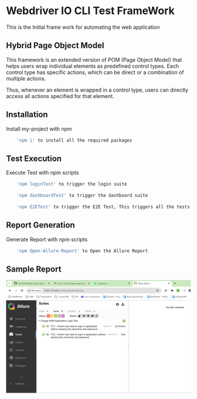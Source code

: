 # Webdriver IO CLI Test FrameWork 


This is the Initial frame work for automating the web application

## Hybrid Page Object Model 

This framework is an extended version of POM (Page Object Model) that helps users wrap individual elements as predefined control types. Each control type has specific actions, which can be direct or a combination of multiple actions.

Thus, whenever an element is wrapped in a control type, users can directly access all actions specified for that element.
 
## Installation

Install my-project with npm

```bash
    'npm i' to install all the required packages
```
    
## Test Execution

Execute Test with npm scripts

```bash
    'npm loginTest' to trigger the login suite
```

```bash
    'npm dashboardTest' to trigger the dashboard suite
```

```bash
    'npm E2ETest' to trigger the E2E Test, This triggers all the tests within the ./test folder
```

## Report Generation

Generate Report with npm scripts

```bash
    'npm Open-Allure-Report' to Open the Allure Report 
```

## Sample Report

![Sample Allure Report](image.png)
